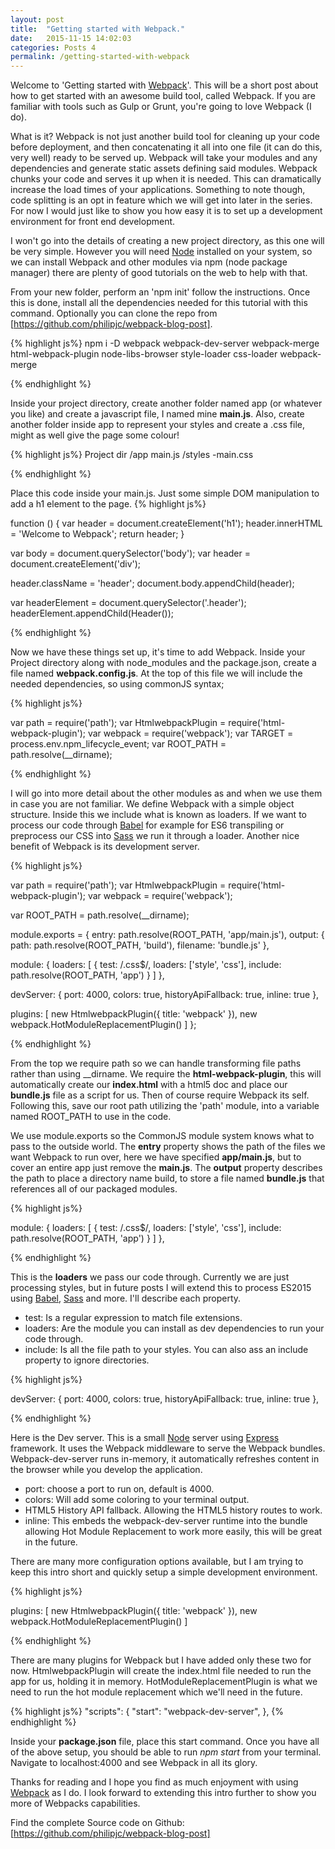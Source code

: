 ```yaml
---
layout: post
title:  "Getting started with Webpack."
date:   2015-11-15 14:02:03
categories: Posts 4
permalink: /getting-started-with-webpack
---
```


Welcome to 'Getting started with [Webpack]'. This will be a short post about how to get started with an awesome build tool, called Webpack. If you are familiar with tools such as Gulp or Grunt, you're going to love Webpack (I do).

What is it?
Webpack is not just another build tool for cleaning up your code before deployment, and then concatenating it all into one file (it can do this, very well) ready to be served up. Webpack will take your modules and any dependencies and generate static assets defining said modules. Webpack chunks your code and serves it up when it is needed. This can dramatically increase the load times of your applications. Something to note though, code splitting is an opt in feature which we will get into later in the series. For now I would just like to show you how easy it is to set up a development environment for front end development.

I won't go into the details of creating a new project directory, as this one will be very simple. However you will need [Node] installed on your system, so we can install Webpack and other modules via npm (node package manager) there are plenty of good tutorials on the web to help with that.

From your new folder, perform an 'npm init' follow the instructions. Once this is done, install all the dependencies needed for this tutorial with this command. Optionally you can clone the repo from [https://github.com/philipjc/webpack-blog-post].

{% highlight js%}
npm i -D webpack webpack-dev-server webpack-merge html-webpack-plugin node-libs-browser style-loader css-loader webpack-merge

{% endhighlight %}

Inside your project directory, create another folder named app (or whatever you like) and create a javascript file, I named mine <b>main.js</b>. Also, create another folder inside app to represent your styles and create a .css file, might as well give the page some colour!

{% highlight js%}
Project dir
  /app
    main.js
    /styles
      -main.css

{% endhighlight %}

Place this code inside your main.js. Just some simple DOM manipulation to add a h1 element to the page.
{% highlight js%}

function () {
  var header = document.createElement('h1');
  header.innerHTML = 'Welcome to Webpack';
  return header;
}

var body = document.querySelector('body');
var header = document.createElement('div');

header.className = 'header';
document.body.appendChild(header);

var headerElement = document.querySelector('.header');
headerElement.appendChild(Header());

{% endhighlight %}

Now we have these things set up, it's time to add Webpack. Inside your Project directory along with node_modules and the package.json, create a file named <b>webpack.config.js</b>. At the top of this file we will include the needed dependencies, so using commonJS syntax;

{% highlight js%}

var path = require('path');
var HtmlwebpackPlugin = require('html-webpack-plugin');
var webpack = require('webpack');
var TARGET = process.env.npm_lifecycle_event;
var ROOT_PATH = path.resolve(__dirname);

{% endhighlight %}

I will go into more detail about the other modules as and when we use them in case you are not familiar.
We define Webpack with a simple object structure. Inside this we include what is known as loaders. If we want to process our code through [Babel] for example for ES6 transpiling or preprocess our CSS into [Sass] we run it through a loader.
Another nice benefit of Webpack is its development server.

{% highlight js%}

var path = require('path');
var HtmlwebpackPlugin = require('html-webpack-plugin');
var webpack = require('webpack');

var ROOT_PATH = path.resolve(__dirname);

module.exports = {
  entry: path.resolve(ROOT_PATH, 'app/main.js'),
  output: {
    path: path.resolve(ROOT_PATH, 'build'),
    filename: 'bundle.js'
  },

  module: {
    loaders: [
      { test: /\.css$/, loaders: ['style', 'css'], include: path.resolve(ROOT_PATH, 'app') }
    ]
  },

  devServer: {
    port: 4000,
    colors: true,
    historyApiFallback: true,
    inline: true
  },

  plugins: [
    new HtmlwebpackPlugin({ title: 'webpack' }),
    new webpack.HotModuleReplacementPlugin()
  ]
};

{% endhighlight %}

From the top we require path so we can handle transforming file paths rather than using __dirname.
We require the <b>html-webpack-plugin</b>, this will automatically create our <b>index.html</b> with a html5 doc and place our <b>bundle.js</b> file as a script for us. Then of course require Webpack its self. Following this, save our root path utilizing the 'path' module, into a variable named ROOT_PATH to use in the code.

We use module.exports so the CommonJS module system knows what to pass to the outside world.
The <b>entry</b> property shows the path of the files we want Webpack to run over, here we have specified <b>app/main.js</b>, but to cover an entire app just remove the <b>main.js</b>.
The <b>output</b> property describes the path to place a directory name build, to store a file named <b>bundle.js</b> that references all of our packaged modules.

{% highlight js%}

module: {
  loaders: [
    { test: /\.css$/, loaders: ['style', 'css'], include: path.resolve(ROOT_PATH, 'app') }
  ]
},

{% endhighlight %}

This is the <b>loaders</b> we pass our code through. Currently we are just processing styles, but in future posts I will extend this to process ES2015 using [Babel], [Sass] and more. I'll describe each property.

- test: Is a regular expression to match file extensions.
- loaders: Are the module you can install as dev dependencies to run your code through.
- include: Is all the file path to your styles. You can also ass an include property to ignore directories.

{% highlight js%}

devServer: {
  port: 4000,
  colors: true,
  historyApiFallback: true,
  inline: true
},

{% endhighlight %}

Here is the Dev server. This is a small [Node] server using [Express] framework. It uses the Webpack middleware to serve the Webpack bundles. Webpack-dev-server runs in-memory, it automatically refreshes content in the browser while you develop the application.

- port: choose a port to run on, default is 4000.
- colors: Will add some coloring to your terminal output.
- HTML5 History API fallback. Allowing the HTML5 history routes to work.
- inline: This embeds the webpack-dev-server runtime into the bundle allowing Hot Module Replacement to work more easily, this will be great in the future.

There are many more configuration options available, but I am trying to keep this intro short and quickly setup a simple development environment.

{% highlight js%}

plugins: [
  new HtmlwebpackPlugin({ title: 'webpack' }),
  new webpack.HotModuleReplacementPlugin()
]

{% endhighlight %}

There are many plugins for Webpack but I have added only these two for now. HtmlwebpackPlugin will create the index.html file needed to run the app for us, holding it in memory. HotModuleReplacementPlugin is what we need to run the hot module replacement which we'll need in the future.

{% highlight js%}
"scripts": {
    "start": "webpack-dev-server",
  },
{% endhighlight %}

Inside your <b>package.json</b> file, place this start command. Once you have all of the above setup, you should be able to run  <i>npm start</i>  from your terminal. Navigate to localhost:4000 and see Webpack in all its glory.

Thanks for reading and I hope you find as much enjoyment with using [Webpack] as I do. I look forward to extending this intro further to show you more of Webpacks capabilities.

Find the complete Source code on Github: [https://github.com/philipjc/webpack-blog-post]


[Webpack]: http://webpack.github.io/
[https://github.com/philipjc/webpack-blog-post]: https://github.com/philipjc/webpack-blog-post
[html-webpack-plugin]: https://www.npmjs.com/package/html-webpack-plugin
[Node]: https://nodejs.org/en/
[Express]: http://expressjs.com/
[Babel]: https://babeljs.io/
[Sass]: http://sass-lang.com/
